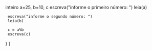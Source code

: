 inteiro a=25, b=10, c
     escreva("informe o primeiro número: ")
     leia(a)

     escreva("informe o segundo número: ")
     leia(b)

     c = a%b 
     escreva(c)
  }
}
